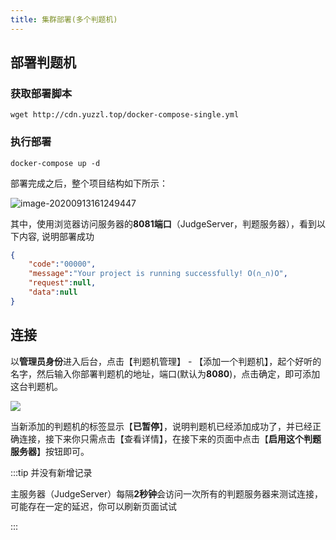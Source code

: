 ```yaml
---
title: 集群部署(多个判题机)
---
```




## 部署判题机

### 获取部署脚本

```shell
wget http://cdn.yuzzl.top/docker-compose-single.yml
```

### 执行部署

```shell
docker-compose up -d
```

部署完成之后，整个项目结构如下所示：

![image-20200913161249447](http://cdn.yuzzl.top/judge-host.png)

其中，使用浏览器访问服务器的**8081端口**（JudgeServer，判题服务器），看到以下内容,  说明部署成功

```json
{
	"code":"00000",
	"message":"Your project is running successfully! O(∩_∩)O",
	"request":null,
	"data":null
}
```



## 连接

以**管理员身份**进入后台，点击【判题机管理】 - 【添加一个判题机】，起个好听的名字，然后输入你部署判题机的地址，端口(默认为**8080**)，点击确定，即可添加这台判题机。

![](http://cdn.yuzzl.top/add_judge_host.png)

当新添加的判题机的标签显示【**已暂停**】，说明判题机已经添加成功了，并已经正确连接，接下来你只需点击【查看详情】，在接下来的页面中点击【**启用这个判题服务器**】按钮即可。



:::tip 并没有新增记录

主服务器（JudgeServer）每隔**2秒钟**会访问一次所有的判题服务器来测试连接，可能存在一定的延迟，你可以刷新页面试试

:::